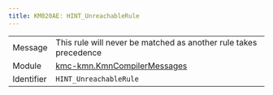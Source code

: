 ```yaml
---
title: KM020AE: HINT_UnreachableRule
---
```


|            |           |
|------------|---------- |
| Message    | This rule will never be matched as another rule takes precedence |
| Module     | [kmc-kmn.KmnCompilerMessages](kmc-kmn.kmncompilermessages) |
| Identifier | `HINT_UnreachableRule` |



